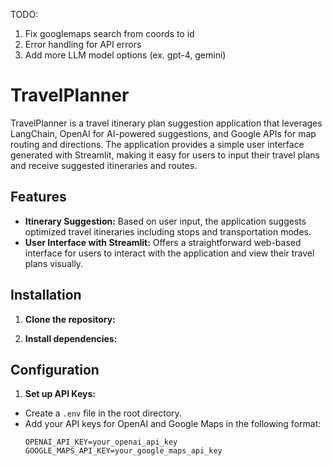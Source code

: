 TODO:
1) Fix googlemaps search from coords to id
2) Error handling for API errors
3) Add more LLM model options (ex. gpt-4, gemini)

# TravelPlanner

TravelPlanner is a travel itinerary plan suggestion application that leverages LangChain, OpenAI for AI-powered suggestions, and Google APIs for map routing and directions. The application provides a simple user interface generated with Streamlit, making it easy for users to input their travel plans and receive suggested itineraries and routes.

## Features

- **Itinerary Suggestion:** Based on user input, the application suggests optimized travel itineraries including stops and transportation modes.
- **User Interface with Streamlit:** Offers a straightforward web-based interface for users to interact with the application and view their travel plans visually.

## Installation

1. **Clone the repository:**

2. **Install dependencies:**

## Configuration

1. **Set up API Keys:**
- Create a `.env` file in the root directory.
- Add your API keys for OpenAI and Google Maps in the following format:
  ```
  OPENAI_API_KEY=your_openai_api_key
  GOOGLE_MAPS_API_KEY=your_google_maps_api_key
  ```
